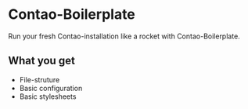 # Contao-Boilerplate
Run your fresh Contao-installation like a rocket with Contao-Boilerplate.

## What you get
- File-struture
- Basic configuration
- Basic stylesheets
